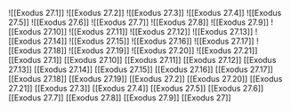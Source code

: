 ![[Exodus 27.1]]
![[Exodus 27.2]]
![[Exodus 27.3]]
![[Exodus 27.4]]
![[Exodus 27.5]]
![[Exodus 27.6]]
![[Exodus 27.7]]
![[Exodus 27.8]]
![[Exodus 27.9]]
![[Exodus 27.10]]
![[Exodus 27.11]]
![[Exodus 27.12]]
![[Exodus 27.13]]
![[Exodus 27.14]]
![[Exodus 27.15]]
![[Exodus 27.16]]
![[Exodus 27.17]]
![[Exodus 27.18]]
![[Exodus 27.19]]
![[Exodus 27.20]]
![[Exodus 27.21]]
[[Exodus 27.1]]
[[Exodus 27.10]]
[[Exodus 27.11]]
[[Exodus 27.12]]
[[Exodus 27.13]]
[[Exodus 27.14]]
[[Exodus 27.15]]
[[Exodus 27.16]]
[[Exodus 27.17]]
[[Exodus 27.18]]
[[Exodus 27.19]]
[[Exodus 27.2]]
[[Exodus 27.20]]
[[Exodus 27.21]]
[[Exodus 27.3]]
[[Exodus 27.4]]
[[Exodus 27.5]]
[[Exodus 27.6]]
[[Exodus 27.7]]
[[Exodus 27.8]]
[[Exodus 27.9]]
[[Exodus 27]]
